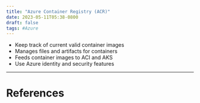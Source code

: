 ```yaml
---
title: "Azure Container Registry (ACR)"
date: 2023-05-11T05:38-0800
draft: false
tags: #Azure
---
```


- Keep track of current valid container images
- Manages files and artifacts for containers
- Feeds container images to ACI and AKS
- Use Azure identity and security features

---
# References
